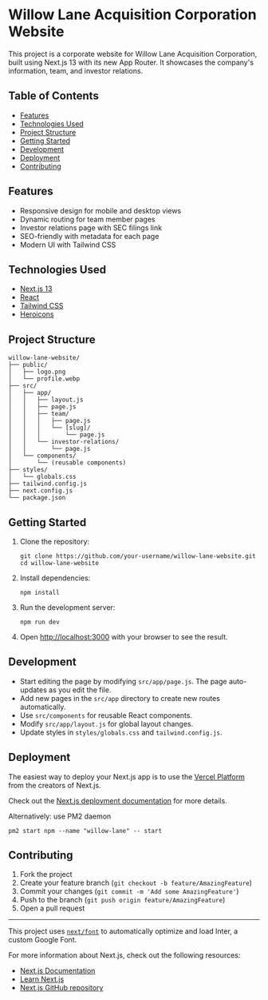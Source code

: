 # Willow Lane Acquisition Corporation Website

This project is a corporate website for Willow Lane Acquisition Corporation, built using Next.js 13 with its new App Router. It showcases the company's information, team, and investor relations.

## Table of Contents

- [Features](#features)
- [Technologies Used](#technologies-used)
- [Project Structure](#project-structure)
- [Getting Started](#getting-started)
- [Development](#development)
- [Deployment](#deployment)
- [Contributing](#contributing)

## Features

- Responsive design for mobile and desktop views
- Dynamic routing for team member pages
- Investor relations page with SEC filings link
- SEO-friendly with metadata for each page
- Modern UI with Tailwind CSS

## Technologies Used

- [Next.js 13](https://nextjs.org/)
- [React](https://reactjs.org/)
- [Tailwind CSS](https://tailwindcss.com/)
- [Heroicons](https://heroicons.com/)

## Project Structure

```
willow-lane-website/
├── public/
│   ├── logo.png
│   └── profile.webp
├── src/
│   ├── app/
│   │   ├── layout.js
│   │   ├── page.js
│   │   ├── team/
│   │   │   ├── page.js
│   │   │   └── [slug]/
│   │   │       └── page.js
│   │   └── investor-relations/
│   │       └── page.js
│   └── components/
│       └── (reusable components)
├── styles/
│   └── globals.css
├── tailwind.config.js
├── next.config.js
└── package.json
```

## Getting Started

1. Clone the repository:
   ```
   git clone https://github.com/your-username/willow-lane-website.git
   cd willow-lane-website
   ```

2. Install dependencies:
   ```
   npm install
   ```

3. Run the development server:
   ```
   npm run dev
   ```

4. Open [http://localhost:3000](http://localhost:3000) with your browser to see the result.

## Development

- Start editing the page by modifying `src/app/page.js`. The page auto-updates as you edit the file.
- Add new pages in the `src/app` directory to create new routes automatically.
- Use `src/components` for reusable React components.
- Modify `src/app/layout.js` for global layout changes.
- Update styles in `styles/globals.css` and `tailwind.config.js`.

## Deployment

The easiest way to deploy your Next.js app is to use the [Vercel Platform](https://vercel.com/new?utm_medium=default-template&filter=next.js&utm_source=create-next-app&utm_campaign=create-next-app-readme) from the creators of Next.js.

Check out the [Next.js deployment documentation](https://nextjs.org/docs/deployment) for more details.

Alternatively:
use PM2 daemon
```
pm2 start npm --name "willow-lane" -- start
```

## Contributing

1. Fork the project
2. Create your feature branch (`git checkout -b feature/AmazingFeature`)
3. Commit your changes (`git commit -m 'Add some AmazingFeature'`)
4. Push to the branch (`git push origin feature/AmazingFeature`)
5. Open a pull request

---

This project uses [`next/font`](https://nextjs.org/docs/basic-features/font-optimization) to automatically optimize and load Inter, a custom Google Font.

For more information about Next.js, check out the following resources:
- [Next.js Documentation](https://nextjs.org/docs)
- [Learn Next.js](https://nextjs.org/learn)
- [Next.js GitHub repository](https://github.com/vercel/next.js/)
